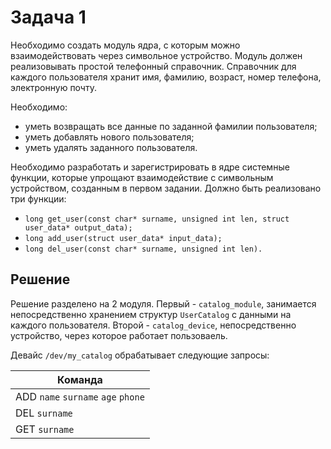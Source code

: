 # Задача 1

Необходимо создать модуль ядра, с которым можно взаимодействовать через символьное устройство. Модуль должен реализовывать простой телефонный справочник. Справочник для каждого пользователя хранит имя, фамилию, возраст, номер телефона, электронную почту.

Необходимо:
- уметь возвращать все данные по заданной фамилии пользователя;
- уметь добавлять нового пользователя;
- уметь удалять заданного пользователя.


Необходимо разработать и зарегистрировать в ядре системные функции, которые упрощают взаимодействие с символьным устройством, созданным в первом задании. Должно быть реализовано три функции:

- `long get_user(const char* surname, unsigned int len, struct user_data* output_data);`
- `long add_user(struct user_data* input_data);`
- `long del_user(const char* surname, unsigned int len).`

## Решение

Решение разделено на 2 модуля. Первый - `catalog_module`, занимается непосредственно хранением структур `UserCatalog` с данными на каждого пользователя. Второй - `catalog_device`, непосредственно устройство, через которое работает пользоваель.

Девайс `/dev/my_catalog` обрабатывает следующие запросы:

Команда |
--|
ADD `name` `surname` `age` `phone` |
DEL `surname` |
GET `surname` |
